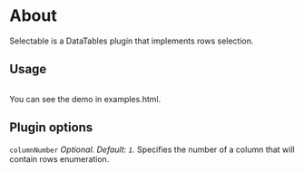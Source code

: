 About
=====

Selectable is a DataTables plugin that implements rows selection.

Usage
-----

```js

```

You can see the demo in examples.html.


Plugin options
--------------

`columnNumber`
*Optional. Default: `1`.*
Specifies the number of a column that will contain rows enumeration.
